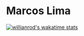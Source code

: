 # Marcos Lima

[![willianrod's wakatime stats](https://github-readme-stats.vercel.app/api/wakatime?username=marcker)](https://github.com/marcker)
